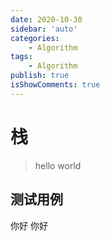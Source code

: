 ```yaml
---
date: 2020-10-30
sidebar: 'auto'
categories: 
    - Algorithm
tags: 
    - Algorithm
publish: true
isShowComments: true
---
```


# 栈

> hello world

## 测试用例

你好 你好


